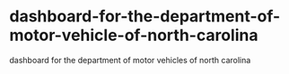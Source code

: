 # dashboard-for-the-department-of-motor-vehicle-of-north-carolina
dashboard for the department of motor vehicles of north carolina

